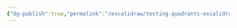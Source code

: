 ```yaml
---
{"dg-publish":true,"permalink":"/excalidraw/testing-quadrants-excalidraw/","tags":["excalidraw"]}
---
```

<style> .container {font-family: sans-serif; text-align: center;} .button-wrapper button {z-index: 1;height: 40px; width: 100px; margin: 10px;padding: 5px;} .excalidraw .App-menu_top .buttonList { display: flex;} .excalidraw-wrapper { height: 800px; margin: 50px; position: relative;} :root[dir="ltr"] .excalidraw .layer-ui__wrapper .zen-mode-transition.App-menu_bottom--transition-left {transform: none;} </style><script src="https://cdn.jsdelivr.net/npm/react@17/umd/react.production.min.js"></script><script src="https://cdn.jsdelivr.net/npm/react-dom@17/umd/react-dom.production.min.js"></script><script type="text/javascript" src="https://cdn.jsdelivr.net/npm/@excalidraw/excalidraw@0/dist/excalidraw.production.min.js"></script><div id="Testing_Quadrantsexcalidraw.md"></div><script>(function(){const InitialData={"type":"excalidraw","version":2,"source":"https://github.com/zsviczian/obsidian-excalidraw-plugin/releases/tag/2.0.23","elements":[{"type":"rectangle","version":210,"versionNonce":1027626447,"isDeleted":false,"id":"9CsNhPVnTlFLkrPy2_Tp9","fillStyle":"solid","strokeWidth":2,"strokeStyle":"solid","roughness":1,"opacity":100,"angle":0,"x":8.5,"y":-255.2421875,"strokeColor":"#f08c00","backgroundColor":"transparent","width":377,"height":199.99999999999997,"seed":1548355151,"groupIds":[],"frameId":null,"roundness":{"type":3},"boundElements":[{"type":"text","id":"ipGwpm8m"}],"updated":1709081665240,"link":null,"locked":false},{"type":"text","version":314,"versionNonce":1978921633,"isDeleted":false,"id":"ipGwpm8m","fillStyle":"solid","strokeWidth":2,"strokeStyle":"solid","roughness":1,"opacity":100,"angle":0,"x":13.5,"y":-217.7421875,"strokeColor":"#f08c00","backgroundColor":"transparent","width":333.31976318359375,"height":125,"seed":1827824751,"groupIds":[],"frameId":null,"roundness":null,"boundElements":[],"updated":1709081665240,"link":null,"locked":false,"fontSize":20,"fontFamily":1,"text":"- Exploratory Testing\n- Scenaries\n- Usability Testing\n- UAT (User Acceptance Testing)\n- Alpha/Beta","rawText":"- Exploratory Testing\n- Scenaries\n- Usability Testing\n- UAT (User Acceptance Testing)\n- Alpha/Beta","textAlign":"left","verticalAlign":"middle","containerId":"9CsNhPVnTlFLkrPy2_Tp9","originalText":"- Exploratory Testing\n- Scenaries\n- Usability Testing\n- UAT (User Acceptance Testing)\n- Alpha/Beta","lineHeight":1.25,"baseline":118},{"type":"rectangle","version":261,"versionNonce":158516207,"isDeleted":false,"id":"JjPxFzcOWi-_-w5mX13RR","fillStyle":"solid","strokeWidth":2,"strokeStyle":"solid","roughness":1,"opacity":100,"angle":0,"x":-380.5,"y":-253.2421875,"strokeColor":"#e03131","backgroundColor":"transparent","width":377,"height":199.99999999999997,"seed":1896620911,"groupIds":[],"frameId":null,"roundness":{"type":3},"boundElements":[{"type":"text","id":"sZY1ftvX"}],"updated":1709081665240,"link":null,"locked":false},{"type":"text","version":367,"versionNonce":251590273,"isDeleted":false,"id":"sZY1ftvX","fillStyle":"solid","strokeWidth":2,"strokeStyle":"solid","roughness":1,"opacity":100,"angle":0,"x":-375.5,"y":-215.7421875,"strokeColor":"#e03131","backgroundColor":"transparent","width":185.17984008789062,"height":125,"seed":431218063,"groupIds":[],"frameId":null,"roundness":null,"boundElements":[],"updated":1709081665240,"link":null,"locked":false,"fontSize":20,"fontFamily":1,"text":"- Functional Tests\n- Examples\n- Story Tests\n- Prototypes\n- Simulations","rawText":"- Functional Tests\n- Examples\n- Story Tests\n- Prototypes\n- Simulations","textAlign":"left","verticalAlign":"middle","containerId":"JjPxFzcOWi-_-w5mX13RR","originalText":"- Functional Tests\n- Examples\n- Story Tests\n- Prototypes\n- Simulations","lineHeight":1.25,"baseline":118},{"type":"rectangle","version":310,"versionNonce":494038543,"isDeleted":false,"id":"Q2Lvf-57Jok3cXAiXNZnw","fillStyle":"solid","strokeWidth":2,"strokeStyle":"solid","roughness":1,"opacity":100,"angle":0,"x":-379.5,"y":-40.2421875,"strokeColor":"#1971c2","backgroundColor":"transparent","width":377,"height":199.99999999999997,"seed":50042977,"groupIds":[],"frameId":null,"roundness":{"type":3},"boundElements":[{"type":"text","id":"lf9zXg5F"}],"updated":1709081665240,"link":null,"locked":false},{"type":"text","version":447,"versionNonce":2076081761,"isDeleted":false,"id":"lf9zXg5F","fillStyle":"solid","strokeWidth":2,"strokeStyle":"solid","roughness":1,"opacity":100,"angle":0,"x":-374.5,"y":34.757812499999986,"strokeColor":"#1971c2","backgroundColor":"transparent","width":186.7398223876953,"height":50,"seed":1871438913,"groupIds":[],"frameId":null,"roundness":null,"boundElements":[],"updated":1709081665240,"link":null,"locked":false,"fontSize":20,"fontFamily":1,"text":"- Unit Tests\n- Component Tests","rawText":"- Unit Tests\n- Component Tests","textAlign":"left","verticalAlign":"middle","containerId":"Q2Lvf-57Jok3cXAiXNZnw","originalText":"- Unit Tests\n- Component Tests","lineHeight":1.25,"baseline":43},{"type":"rectangle","version":344,"versionNonce":70767663,"isDeleted":false,"id":"ihM90z8rWBIFBzrYiMEQg","fillStyle":"solid","strokeWidth":2,"strokeStyle":"solid","roughness":1,"opacity":100,"angle":0,"x":12.5,"y":-39.2421875,"strokeColor":"#2f9e44","backgroundColor":"transparent","width":377,"height":199.99999999999997,"seed":1671412463,"groupIds":[],"frameId":null,"roundness":{"type":3},"boundElements":[{"type":"text","id":"daidd7UT"}],"updated":1709081665240,"link":null,"locked":false},{"type":"text","version":529,"versionNonce":1526860353,"isDeleted":false,"id":"daidd7UT","fillStyle":"solid","strokeWidth":2,"strokeStyle":"solid","roughness":1,"opacity":100,"angle":0,"x":17.5,"y":35.757812499999986,"strokeColor":"#2f9e44","backgroundColor":"transparent","width":301.7797546386719,"height":50,"seed":887653647,"groupIds":[],"frameId":null,"roundness":null,"boundElements":[],"updated":1709081665240,"link":null,"locked":false,"fontSize":20,"fontFamily":1,"text":"- Performance & Load Testing\n- Security Testing","rawText":"- Performance & Load Testing\n- Security Testing","textAlign":"left","verticalAlign":"middle","containerId":"ihM90z8rWBIFBzrYiMEQg","originalText":"- Performance & Load Testing\n- Security Testing","lineHeight":1.25,"baseline":43},{"id":"Nm4wuGPh","type":"text","x":-82,"y":192.7578125,"width":171.69985961914062,"height":25,"angle":0,"strokeColor":"#1e1e1e","backgroundColor":"transparent","fillStyle":"solid","strokeWidth":2,"strokeStyle":"solid","roughness":1,"opacity":100,"groupIds":[],"frameId":null,"roundness":null,"seed":378751407,"version":53,"versionNonce":1437300303,"isDeleted":false,"boundElements":null,"updated":1709081665240,"link":null,"locked":false,"text":"Technology Facing","rawText":"Technology Facing","fontSize":20,"fontFamily":1,"textAlign":"left","verticalAlign":"top","baseline":18,"containerId":null,"originalText":"Technology Facing","lineHeight":1.25},{"id":"c1S5ayrv","type":"text","x":-74,"y":-307.2421875,"width":151.7398681640625,"height":25,"angle":0,"strokeColor":"#000505","backgroundColor":"transparent","fillStyle":"solid","strokeWidth":2,"strokeStyle":"solid","roughness":1,"opacity":100,"groupIds":[],"frameId":null,"roundness":null,"seed":1280841313,"version":338,"versionNonce":1168710177,"isDeleted":false,"boundElements":null,"updated":1709081665240,"link":null,"locked":false,"text":"Business Facing","rawText":"Business Facing","fontSize":20,"fontFamily":1,"textAlign":"left","verticalAlign":"top","baseline":18,"containerId":null,"originalText":"Business Facing","lineHeight":1.25},{"id":"f2Ff7I4k","type":"text","x":343,"y":-64.2421875,"width":161.73983764648438,"height":25,"angle":1.5803874238562434,"strokeColor":"#1e1e1e","backgroundColor":"transparent","fillStyle":"solid","strokeWidth":2,"strokeStyle":"solid","roughness":1,"opacity":100,"groupIds":[],"frameId":null,"roundness":null,"seed":757882959,"version":122,"versionNonce":413521007,"isDeleted":false,"boundElements":null,"updated":1709081665240,"link":null,"locked":false,"text":"Critique Product","rawText":"Critique Product","fontSize":20,"fontFamily":1,"textAlign":"left","verticalAlign":"top","baseline":18,"containerId":null,"originalText":"Critique Product","lineHeight":1.25},{"id":"J9RT5kxN","type":"text","x":-515.4976356115282,"y":-76.49907410780968,"width":182.21983337402344,"height":50,"angle":4.692938682645739,"strokeColor":"#1e1e1e","backgroundColor":"transparent","fillStyle":"solid","strokeWidth":2,"strokeStyle":"solid","roughness":1,"opacity":100,"groupIds":[],"frameId":null,"roundness":null,"seed":506501601,"version":153,"versionNonce":212020737,"isDeleted":false,"boundElements":null,"updated":1709081665240,"link":null,"locked":false,"text":"Supporting Team\nGuide Development","rawText":"Supporting Team\nGuide Development","fontSize":20,"fontFamily":1,"textAlign":"left","verticalAlign":"top","baseline":43,"containerId":null,"originalText":"Supporting Team\nGuide Development","lineHeight":1.25},{"id":"LO1kdl0V","type":"text","x":-37,"y":-24.2421875,"width":19.519989013671875,"height":25,"angle":0,"strokeColor":"#1971c2","backgroundColor":"transparent","fillStyle":"solid","strokeWidth":2,"strokeStyle":"solid","roughness":1,"opacity":100,"groupIds":[],"frameId":null,"roundness":null,"seed":724761313,"version":96,"versionNonce":1693413007,"isDeleted":false,"boundElements":null,"updated":1709081665240,"link":null,"locked":false,"text":"Q1","rawText":"Q1","fontSize":20,"fontFamily":1,"textAlign":"left","verticalAlign":"top","baseline":18,"containerId":null,"originalText":"Q1","lineHeight":1.25},{"id":"KtujKuAc","type":"text","x":-42,"y":-90.2421875,"width":28.339981079101562,"height":25,"angle":0,"strokeColor":"#e03131","backgroundColor":"transparent","fillStyle":"solid","strokeWidth":2,"strokeStyle":"solid","roughness":1,"opacity":100,"groupIds":[],"frameId":null,"roundness":null,"seed":1084850351,"version":65,"versionNonce":921683425,"isDeleted":false,"boundElements":null,"updated":1709081665240,"link":null,"locked":false,"text":"Q2","rawText":"Q2","fontSize":20,"fontFamily":1,"textAlign":"left","verticalAlign":"top","baseline":18,"containerId":null,"originalText":"Q2","lineHeight":1.25},{"id":"eATQlGkm","type":"text","x":29,"y":-87.2421875,"width":27.719985961914062,"height":25,"angle":0,"strokeColor":"#f08c00","backgroundColor":"transparent","fillStyle":"solid","strokeWidth":2,"strokeStyle":"solid","roughness":1,"opacity":100,"groupIds":[],"frameId":null,"roundness":null,"seed":1954676033,"version":70,"versionNonce":1161872559,"isDeleted":false,"boundElements":null,"updated":1709081665240,"link":null,"locked":false,"text":"Q3","rawText":"Q3","fontSize":20,"fontFamily":1,"textAlign":"left","verticalAlign":"top","baseline":18,"containerId":null,"originalText":"Q3","lineHeight":1.25},{"id":"Dgc3YKkl","type":"text","x":30,"y":-22.2421875,"width":26.899978637695312,"height":25,"angle":0,"strokeColor":"#2f9e44","backgroundColor":"transparent","fillStyle":"solid","strokeWidth":2,"strokeStyle":"solid","roughness":1,"opacity":100,"groupIds":[],"frameId":null,"roundness":null,"seed":392729551,"version":65,"versionNonce":1067344321,"isDeleted":false,"boundElements":null,"updated":1709081665240,"link":null,"locked":false,"text":"Q4","rawText":"Q4","fontSize":20,"fontFamily":1,"textAlign":"left","verticalAlign":"top","baseline":18,"containerId":null,"originalText":"Q4","lineHeight":1.25},{"id":"smerejH3HebFOt57OCId7","type":"ellipse","x":-560,"y":-321.2421875,"width":201,"height":85,"angle":0,"strokeColor":"#1e1e1e","backgroundColor":"transparent","fillStyle":"solid","strokeWidth":2,"strokeStyle":"solid","roughness":1,"opacity":100,"groupIds":[],"frameId":null,"roundness":{"type":2},"seed":1500507489,"version":154,"versionNonce":1497519823,"isDeleted":false,"boundElements":[{"type":"text","id":"pjGrRd7O"}],"updated":1709081665240,"link":null,"locked":false},{"id":"pjGrRd7O","type":"text","x":-524.994178408662,"y":-303.7942257004283,"width":130.85989379882812,"height":50,"angle":0,"strokeColor":"#1e1e1e","backgroundColor":"transparent","fillStyle":"solid","strokeWidth":2,"strokeStyle":"solid","roughness":1,"opacity":100,"groupIds":[],"frameId":null,"roundness":null,"seed":1980049761,"version":151,"versionNonce":332300705,"isDeleted":false,"boundElements":null,"updated":1709081665241,"link":null,"locked":false,"text":"Automated &\nManual","rawText":"Automated & Manual","fontSize":20,"fontFamily":1,"textAlign":"center","verticalAlign":"middle","baseline":43,"containerId":"smerejH3HebFOt57OCId7","originalText":"Automated & Manual","lineHeight":1.25},{"type":"ellipse","version":152,"versionNonce":931964143,"isDeleted":false,"id":"kx6ZkFXUyUMXQsZnHIhP7","fillStyle":"solid","strokeWidth":2,"strokeStyle":"solid","roughness":1,"opacity":100,"angle":0,"x":363.5,"y":-318.7421875,"strokeColor":"#1e1e1e","backgroundColor":"transparent","width":159,"height":85,"seed":1487172865,"groupIds":[],"frameId":null,"roundness":{"type":2},"boundElements":[{"type":"text","id":"YRXckw4V"}],"updated":1709081665241,"link":null,"locked":false},{"type":"text","version":164,"versionNonce":1353688449,"isDeleted":false,"id":"YRXckw4V","fillStyle":"solid","strokeWidth":2,"strokeStyle":"solid","roughness":1,"opacity":100,"angle":0,"x":408.8050304269195,"y":-288.7942257004283,"strokeColor":"#1e1e1e","backgroundColor":"transparent","width":67.9599609375,"height":25,"seed":556805345,"groupIds":[],"frameId":null,"roundness":null,"boundElements":[],"updated":1709081665241,"link":null,"locked":false,"fontSize":20,"fontFamily":1,"text":"Manual","rawText":"Manual","textAlign":"center","verticalAlign":"middle","containerId":"kx6ZkFXUyUMXQsZnHIhP7","originalText":"Manual","lineHeight":1.25,"baseline":18},{"type":"ellipse","version":189,"versionNonce":262680335,"isDeleted":false,"id":"s_QVo53SRUOtATBqNVr_V","fillStyle":"solid","strokeWidth":2,"strokeStyle":"solid","roughness":1,"opacity":100,"angle":0,"x":364.5,"y":141.2578125,"strokeColor":"#1e1e1e","backgroundColor":"transparent","width":168,"height":85,"seed":929260687,"groupIds":[],"frameId":null,"roundness":{"type":2},"boundElements":[{"type":"text","id":"PBqrRJoK"}],"updated":1709081665241,"link":null,"locked":false},{"type":"text","version":207,"versionNonce":1098992993,"isDeleted":false,"id":"PBqrRJoK","fillStyle":"solid","strokeWidth":2,"strokeStyle":"solid","roughness":1,"opacity":100,"angle":0,"x":421.4230605927323,"y":171.20577429957171,"strokeColor":"#1e1e1e","backgroundColor":"transparent","width":54.35993957519531,"height":25,"seed":1371929263,"groupIds":[],"frameId":null,"roundness":null,"boundElements":[],"updated":1709081665241,"link":null,"locked":false,"fontSize":20,"fontFamily":1,"text":"Tools","rawText":"Tools","textAlign":"center","verticalAlign":"middle","containerId":"s_QVo53SRUOtATBqNVr_V","originalText":"Tools","lineHeight":1.25,"baseline":18},{"type":"ellipse","version":228,"versionNonce":202208559,"isDeleted":false,"id":"Qx6RL46e77CIN_ku2XblD","fillStyle":"solid","strokeWidth":2,"strokeStyle":"solid","roughness":1,"opacity":100,"angle":0,"x":-540.5,"y":133.2578125,"strokeColor":"#1e1e1e","backgroundColor":"transparent","width":169,"height":85,"seed":1971300193,"groupIds":[],"frameId":null,"roundness":{"type":2},"boundElements":[{"type":"text","id":"erorQZfm"}],"updated":1709081665241,"link":null,"locked":false},{"type":"text","version":250,"versionNonce":496171329,"isDeleted":false,"id":"erorQZfm","fillStyle":"solid","strokeWidth":2,"strokeStyle":"solid","roughness":1,"opacity":100,"angle":0,"x":-508.9904750976656,"y":163.20577429957171,"strokeColor":"#1e1e1e","backgroundColor":"transparent","width":106.47990417480469,"height":25,"seed":884347713,"groupIds":[],"frameId":null,"roundness":null,"boundElements":[],"updated":1709081665241,"link":null,"locked":false,"fontSize":20,"fontFamily":1,"text":"Automated","rawText":"Automated","textAlign":"center","verticalAlign":"middle","containerId":"Qx6RL46e77CIN_ku2XblD","originalText":"Automated","lineHeight":1.25,"baseline":18}],"appState":{"theme":"dark","viewBackgroundColor":"#ffffff","currentItemStrokeColor":"#1e1e1e","currentItemBackgroundColor":"transparent","currentItemFillStyle":"solid","currentItemStrokeWidth":2,"currentItemStrokeStyle":"solid","currentItemRoughness":1,"currentItemOpacity":100,"currentItemFontFamily":1,"currentItemFontSize":20,"currentItemTextAlign":"left","currentItemStartArrowhead":null,"currentItemEndArrowhead":"arrow","scrollX":622.2597709026542,"scrollY":345.3023402036129,"zoom":{"value":1.540288728421621},"currentItemRoundness":"round","gridSize":null,"gridColor":{"Bold":"#C9C9C9FF","Regular":"#EDEDEDFF"},"currentStrokeOptions":null,"previousGridSize":null,"frameRendering":{"enabled":true,"clip":true,"name":true,"outline":true}},"files":{}};InitialData.scrollToContent=true;App=()=>{const e=React.useRef(null),t=React.useRef(null),[n,i]=React.useState({width:void 0,height:void 0});return React.useEffect(()=>{i({width:t.current.getBoundingClientRect().width,height:t.current.getBoundingClientRect().height});const e=()=>{i({width:t.current.getBoundingClientRect().width,height:t.current.getBoundingClientRect().height})};return window.addEventListener("resize",e),()=>window.removeEventListener("resize",e)},[t]),React.createElement(React.Fragment,null,React.createElement("div",{className:"excalidraw-wrapper",ref:t},React.createElement(ExcalidrawLib.Excalidraw,{ref:e,width:n.width,height:n.height,initialData:InitialData,viewModeEnabled:!0,zenModeEnabled:!0,gridModeEnabled:!1})))},excalidrawWrapper=document.getElementById("Testing_Quadrantsexcalidraw.md");ReactDOM.render(React.createElement(App),excalidrawWrapper);})();</script>